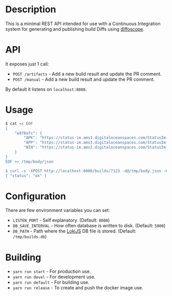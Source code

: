 # Description

This is a minimal REST API intended for use with a Continuous Integration system for generating and publishing build Diffs using [diffoscope](https://diffoscope.org/).

# API

It exposes just 1 call:

* `POST /artifacts` - Add a new build result and update the PR comment.
* `POST /manual` - Add a new build result and update the PR comment.

By default it listens on `localhost:8080`.

# Usage

```bash
$ cat << EOF
{
    "e878afc": {
        "APK": "https://status-im.ams3.digitaloceanspaces.com/StatusIm-190120-143716-e878af-nightly.apk",
        "APP": "https://status-im.ams3.digitaloceanspaces.com/StatusIm-190120-134447-e878af-nightly.AppImage",
        "WIN": "https://status-im.ams3.digitaloceanspaces.com/StatusIm-190120-142222-e878af-nightly.exe"
    }
}
EOF >> /tmp/body/json

$ curl -s -XPOST http://localhost:8000/builds/7123 -d@/tmp/body.json -H 'Content-Type: application/json'
{ "status": "ok" }
```

# Configuration

There are few environment variables you can set:

* `LISTEN_PORT` - Self explanatory. (Default: `8000`)
* `DB_SAVE_INTERVAL` - How often database is written to disk. (Default: `5000`)
* `DB_PATH` - Path where the [LokiJS](http://lokijs.org/#/) DB file is stored. (Default: `/tmp/builds.db`)

# Building

* `yarn run start` - For production use.
* `yarn run devel` - For development use.
* `yarn run default` - For building use.
* `yarn run release` - To create and push the docker image use.
